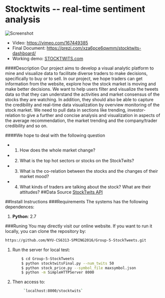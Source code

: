 # Stocktwits -- real-time sentiment analysis
![Screenshot](https://github.com/NYU-CS6313-SPRING2016/Group-5-StockTweets/blob/master/Screen%20Shot%202016-08-22%20at%208.31.35%20PM.png)
- Video: https://vimeo.com/167449385
- Final Document: https://prezi.com/xza6pce6qwmm/stocktwits-dashboard/ 
- Working demo: [STOCKTWITS.com](http://angelinazhao.com/stock/)

####Description
Our project aims to develop a visual analytic platform to mine and visualize data to facilitate diverse traders to make decisions, specifically to buy or to sell. In our project, we hope traders can get information from the website, explore how the stock market is moving and make better decisions. We want to help users filter and visualize the tweets data so that they can understand the activities and market consensus of the stocks they are watching. In addition, they should also be able to capture the credibility and real-time data visualization by overview monitoring of the stock market. We need to pull data in sections like trending, investor-relation to give a further and concise analysis and visualization in aspects of the average recommendation, the market trending and the company/trader credibility and so on.

####We hope to deal with the following question
- 1.	How does the whole market change?
- 2.	What is the top hot sectors or stocks on the StockTwits?
- 3.	What is the co-relation between the stocks and the changes of their market mood?
- 4.	What kinds of traders are talking about the stock? What are their attitudes?
##Data Source
[StockTwits API](http://stocktwits.com/developers)

##Install Instructions
###Requirements
The systems has the following dependences:

1. **Python**: 2.7

###Runing
You may directly visit our online website. If you want to run it locally, you can clone the repository by:
```sh
https://github.com/NYU-CS6313-SPRING2016/Group-5-StockTweets.git
```


1. Run the server for local test:

	```sh
		$ cd Group-5-StockTweets
		$ python stocktwitsFinal.py --num_twits 50
		$ python stock_price.py --symbol_file maxsymbol.json
		$ python -m SimpleHTTPServer 8000
	```

2. Then access to:

	```sh
		 `localhost:8000/stocktwits`
	```

